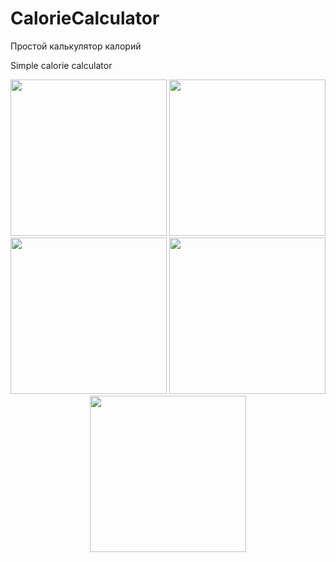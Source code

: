 # CalorieCalculator
<p>Простой калькулятор калорий</p>
<p>Simple calorie calculator</p>
<p align="center">
  <img src="https://user-images.githubusercontent.com/55358203/227797692-4b5b5b51-8477-42a3-990a-bc3c160d1bf6.jpg" width="250" />
  <img src="https://user-images.githubusercontent.com/55358203/227797694-463d16f0-67d2-4f92-b6b9-b4722342f2f8.jpg" width="250" /> 
  <img src="https://user-images.githubusercontent.com/55358203/227797697-6d313683-7ccd-49ed-b18b-12eb427d5167.jpg" width="250" />
  <img src="https://user-images.githubusercontent.com/55358203/227797698-54417e93-1ba9-4ee5-b927-2914a3c3eacb.jpg" width="250" />
  <img src="https://user-images.githubusercontent.com/55358203/227797699-95b4247a-3f7c-44ab-b0a4-3bc49f518c8b.jpg" width="250" />

</p>
